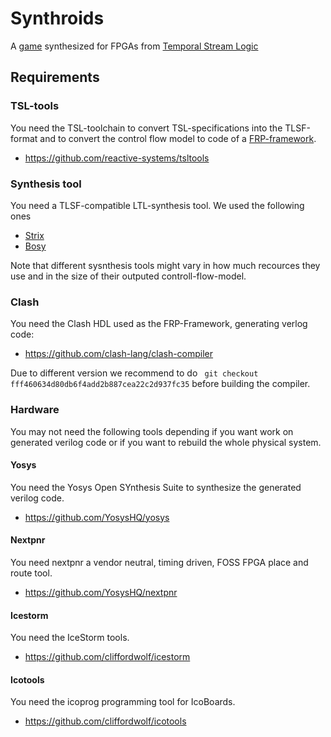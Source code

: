 # Synthroids
A [game](https://www.react.uni-saarland.de/publications/GHKF19.pdf) synthesized for FPGAs from [Temporal Stream Logic](https://www.react.uni-saarland.de/publications/FKPS19a.pdf)

## Requirements

### TSL-tools
You need the TSL-toolchain to convert TSL-specifications into the TLSF-format and to convert the control flow model to code of a [FRP-framework](https://www.react.uni-saarland.de/publications/FKPS19b.pdf).
- https://github.com/reactive-systems/tsltools

### Synthesis tool
You need a TLSF-compatible LTL-synthesis tool. We used the following ones
- [Strix](https://strix.model.in.tum.de/)
- [Bosy](https://github.com/reactive-systems/bosy)

Note that different sysnthesis tools might vary in how much recources they use and in the size of their outputed controll-flow-model.

### Clash
You need the Clash HDL used as the FRP-Framework, generating verlog code:
- https://github.com/clash-lang/clash-compiler

Due to different version we recommend to do
`` git checkout fff460634d80db6f4add2b887cea22c2d937fc35``
before building the compiler.

### Hardware
You may not need the following tools depending if you want work on generated verilog code or if you want to rebuild the whole physical system.

#### Yosys
You need the Yosys Open SYnthesis Suite to synthesize the generated verilog code.
- https://github.com/YosysHQ/yosys

#### Nextpnr
You need nextpnr a vendor neutral, timing driven, FOSS FPGA place and route tool.
- https://github.com/YosysHQ/nextpnr

#### Icestorm
You need the IceStorm tools.
- https://github.com/cliffordwolf/icestorm

#### Icotools
You need the icoprog programming tool for IcoBoards.
- https://github.com/cliffordwolf/icotools
